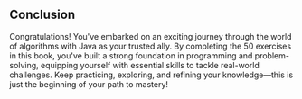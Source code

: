 ## Conclusion
Congratulations! You've embarked on an exciting journey through the world of algorithms with Java as your trusted ally. By completing the 50 exercises in this book, you've built a strong foundation in programming and problem-solving, equipping yourself with essential skills to tackle real-world challenges. Keep practicing, exploring, and refining your knowledge—this is just the beginning of your path to mastery!
